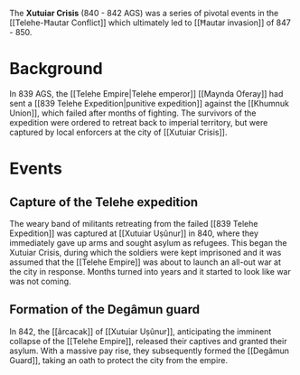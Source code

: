 The **Xutuiar Crisis** (840 - 842 AGS) was a series of pivotal events in the [[Telehe-Ħautar Conflict]] which ultimately led to [[Ħautar invasion]] of 847 - 850.
# Background
In 839 AGS, the [[Telehe Empire|Telehe emperor]] [[Maynda Oferay]] had sent a [[839 Telehe Expedition|punitive expedition]] against the [[Khumnuk Union]], which failed after months of fighting. The survivors of the expedition were ordered to retreat back to imperial territory, but were captured by local enforcers at the city of [[Xutuiar Crisis]].
# Events
## Capture of the Telehe expedition
The weary band of militants retreating from the failed [[839 Telehe Expedition]] was captured at [[Xutuiar Uṣûnur]] in 840, where they immediately gave up arms and sought asylum as refugees. This began the Xutuiar Crisis, during which the soldiers were kept imprisoned and it was assumed that the [[Telehe Empire]] was about to launch an all-out war at the city in response. Months turned into years and it started to look like war was not coming.
## Formation of the Degâmun guard
In 842, the [[ârcacak]] of [[Xutuiar Uṣûnur]], anticipating the imminent collapse of the [[Telehe Empire]], released their captives and granted their asylum. With a massive pay rise, they subsequently formed the [[Degâmun Guard]], taking an oath to protect the city from the empire.
